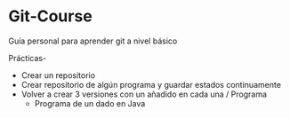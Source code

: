 # Git-Course
Guía personal para aprender git a nivel básico

Prácticas-
  * Crear un repositorio
  * Crear repositorio de algún programa y guardar estados continuamente
  * Volver a crear 3 versiones con un añadido en cada una
  / Programa 
    - Programa de un dado en Java
